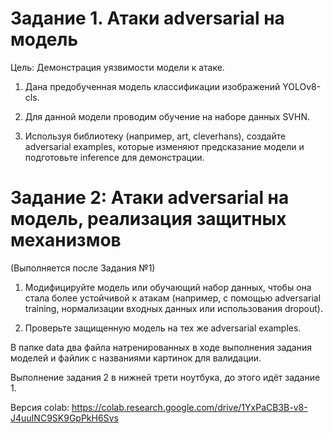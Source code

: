 # Задание 1. Атаки adversarial на модель 
Цель: Демонстрация уязвимости модели к атаке.

1. Дана предобученная модель классификации изображений YOLOv8-cls.

2. Для данной модели проводим обучение на наборе данных SVHN. 

3. Используя библиотеку (например, art, cleverhans), создайте adversarial examples, которые изменяют предсказание модели и подготовьте inference для демонстрации.

# Задание 2: Атаки adversarial на модель, реализация защитных механизмов

(Выполняется после Задания №1)

 1. Модифицируйте модель или обучающий набор данных, чтобы она стала более устойчивой к атакам (например, с помощью adversarial training, нормализации входных данных или использования dropout).

 2. Проверьте защищенную модель на тех же adversarial examples.

 В папке data два файла натренированных в ходе выполнения задания моделей и файлик с названиями картинок для валидации.

Выполнение задания 2 в нижней трети ноутбука, до этого идёт задание 1.

Версия colab: https://colab.research.google.com/drive/1YxPaCB3B-v8-J4uuINC9SK9GpPkH6Svs 